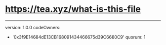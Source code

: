 # https://tea.xyz/what-is-this-file
---
version: 1.0.0
codeOwners:
  - '0x3f9E14684dE13CB168091434466675d39C6680C9'
quorum: 1
